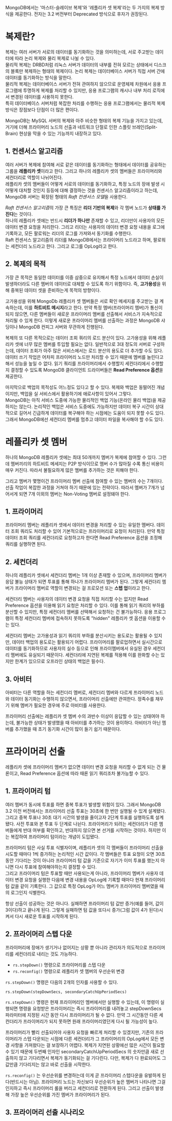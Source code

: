 MongoDB에서는 '마스터-슬레이브 복제'와 '레플리카 셋 복제'라는 두 가지의 복제 방식을 제공한다. 전자는 3.2 버전부터 Deprecated 방식으로 후자가 권장된다.

# 복제란?
복제는 여러 서버가 서로의 데이터를 동기화하는 것을 의미하는데, 서로 주고받는 데이터에 따라 논리 복제와 물리 복제로 나뉠 수 있다.  
물리적 복제는 DRBD처럼 리눅스 서버가 데이터의 내부를 전혀 모르는 상태에서 디스크의 블록만 복제하는 형태의 복제이다. 논리 복제는 데이터베이스 서버가 직접 서버 간에 데이터를 동기화하는 방식을 말한다.  
물리적 복제는 데이터베이스 서버가 전혀 관여하지 않으므로 운영체제 차원에서 응용 프로그램에 투명하게 복제를 처리할 수 있지만, 응용 프로그램의 캐시나 내부 처리 로직에서 변경된 데이터를 사용하지 못한다.   
특히 데이터베이스 서버처럼 복잡한 처리를 수행하는 응용 프로그램에서는 물리적 복제 방식은 장점보다 단점이 더 많은 편이다.

MongoDB는 MySQL 서버의 복제와 아주 비슷한 형태의 복제 기능을 가지고 있는데, 거기에 더해 프라이머리 노드의 선출과 네트워크 단절로 인한 스플릿 브레인(Split-Brain) 현상을 막을 수 있는 기능까지 내장하고 있다.

## 1. 컨센서스 알고리즘
여러 서버가 복제에 참여해 서로 같은 데이터를 동기화하는 형태에서 데이터를 공유하는 그룹을 **레플리카 셋**이라고 한다. 그리고 하나의 레플리카 셋의 멤버들은 프라이머리와 세컨더리로 역할이 나뉘어진다.  
레플리카 셋의 멤버들이 어떻게 서로의 데이터를 동기화하고, 특정 노드의 장애 발생 시 어떻게 대처할 것인지 등등에 대해 결정하는 것을 컨센서스 알고리즘이라고 하는데, MongoDB 서버는 확장된 형태의 *Raft 컨센서스 모델*을 사용한다.

*Raft 컨센서스 알고리즘*의 가장 큰 특징은 **리더 기반의 복제**와 각 멤버 노드가 **상태를 가진다**는 것이다.  
하나의 레플리카 셋에는 반드시 **리더가 하나만** 존재할 수 있고, 리더만이 사용자의 모든 데이터 변경 요청을 처리한다. 그리고 리더는 사용자의 데이터 변경 요청 내용을 로그에 기록하고, 모든 팔로워는 리더의 로그를 가져와서 동기화를 수행한다.  
Raft 컨센서스 알고리즘의 리더를 MongoDB에서는 프라이머리 노드라고 하며, 팔로워는 세컨더리 노드라고 한다. 그리고 로그를 OpLog라고 한다.

## 2. 복제의 목적
가장 큰 목적은 동일한 데이터를 이중 삼중으로 유지해서 특정 노드에서 데이터 손실이 발생하더라도 다른 멤버의 데이터로 대체할 수 있도록 하기 위함이다. 즉, **고가용성**을 위해 중복된 데이터 셋을 준비하는게 목적의 방향이다.

고가용성을 위해 MongoDb 레플리카 셋 멤버들은 서로 확인 메세지를 주고받는 걸 계속하는데, 이를 **하트비트 메시지**라고 한다. 만약 특정 멤버(프라이머리 멤버)가 통신이 되지 않으면, 다른 멤버들이 새로운 프라이머리 멤버를 선출해서 서비스가 지속적으로 처리될 수 있게 한다. 이렇게 새로운 프라이머리 멤버를 선출하는 과정은 MongoDB 샤딩이나 MongoDB 컨피그 서버와 무관하게 진행된다.

복제의 또 다른 목적으로는 데이터 조회 쿼리의 로드 분산이 있다. 고가용성을 위해 레플리카 셋에 너무 많은 멤버를 투입할 필요는 없다. 일반적으로 3대 정도의 서버로 구성하는데, 데이터 조회가 아주 많은 서비스에서는 로드 분산의 용도로 더 추가할 수도 있다. 데이터 쓰기 작업은 어차피 프라이머리 노드만 처리할 수 있기 때문에 멤버를 늘린다고 해서 성능을 높일 수 없다. 읽기 쿼리를 프라이머리에서 수행할지 세컨더리에서 수행할지 결정할 수 있도록 MongoDB 클라이언트 드라이버들은 **Read Preference 옵션**을 제공한다.

마지막으로 백업의 목적성도 어느정도 있다고 할 수 있다. 복제와 백업은 동떨어진 개념이지만, 백업을 실 서비스에서 활용하기에 애로사항이 있어서 그렇다.  
MongoDB는 아직 서비스 도중에 가능한 물리적인 백업 기능(온라인 물리 백업)을 제공하지는 않는다. 논리적인 백업은 서비스 도중에도 가능하지만 데이터 복구 시간이 상대적으로 길어서 긴급하게 데이터를 복구해야 하는 시점에는 도움이 되지 못할 수도 있다. 그래서 MongoDB에선 세컨더리 멤버를 멈추고 데이터 파일을 복사해야 할 수도 있다. 


# 레플리카 셋 멤버
하나의 MongoDB 레플리카 셋에는 최대 50개까지 멤버가 복제에 참여할 수 있다. 그런데 멤버끼리의 하트비트 메세지는 P2P 방식이므로 멤버 수가 많아질 수록 통신 비용이 매우 커진다. 따라서 불필요하게 많은 멤버를 추가하는 것은 피해야 한다.

그리고 멤버가 몇명이건 프라이머리 멤버 선출에 참여할 수 있는 멤버의 수는 7개이다. 선출 작업이 복잡한 과정을 거쳐야 하기 때문에 있는 전략이다. 따라서 멤버가 7개가 넘어서게 되면 7개 이외의 멤버는 Non-Voting 멤버로 설정돼야 한다.

## 1. 프라이머리
프라이머리 멤버는 레플리카 셋에서 데이터 변경을 처리할 수 있는 유일한 멤버다. 데이터 조회 쿼리도 처리할 수 있어 기본적으로는 프라이머리로 요청이 처리된다. 만약 특정 데이터 조회 쿼리를 세컨더리로 요청하고자 한다면 Read Preference 옵션을 조정해 쿼리를 실행하면 된다.

## 2. 세컨더리
하나의 레플리카 셋에서 세컨더리 멤버는 1개 이상 존재할 수 있으며, 프라이머리 멤버가 응답 불능 상태가 되면 투표를 통해 하나가 프라이머리 멤버가 된다. 그렇게 세컨더리 멤버가 프라이머리 멤버로 역할이 변경되는 걸 프로모션 또는 **스텝 업**이라고 한다.

세컨더리 멤버는 사용자의 데이터 변경 요청을 직접 처리할 수는 없지만 Read Preference 옵션을 이용해 읽기 요청은 처리할 수 있다. 이를 통해 읽기 쿼리의 부하를 분산할 수 있지만, 특정 세컨더리 멤버를 선택해서 요청하는 건 불가능하다. 응용 프로그램이 특정 세컨더리 멤버에 접속하지 못하도록 "hidden" 레플리카 셋 옵션을 이용할 수는 있다.

세컨더리 멤버는 고가용성과 읽기 쿼리의 부하를 분산시키는 용도로는 활용될 수 있지만, 데이터 백업의 용도로는 활용되기 어렵다. 프라이머리를 팔로업하면서 실시간으로 데이터를 동기화하므로 사용자의 실수 등으로 인해 프라이멤버에서 유실된 경우 세컨더리 멤버에도 유실되기 때문이다. 세컨더리에 지연된 복제를 적용해 이를 완화할 수는 있지만 한계가 있으므로 오프라인 상태의 백업은 필수다.

## 3. 아비터
아비터는 다른 역할을 하는 세컨더리 멤버로, 세컨더리 멤버와 다르게 프라이머리 노드와 데이터 동기화는 수행하지 않으면서, 프라이머리 선출에만 관여한다. 정족수를 채우기 위해 멤버가 필요한 경우에 주로 아비터를 사용한다. 

프라이머리 선출에는 레플리카 셋 멤버 수의 과반수 이상이 응답할 수 있는 상태여야 하는데, 불가능한 상태가 발생했을 때 아비터를 추가하는 것이 용이하다. 아비터가 아닌 멤버를 추가했을 때 초기 동기화 시간이 많이 들기 쉽기 때문이다. 


# 프라이머리 선출
레플리카 셋에 프라이머리 멤버가 없으면 데이터 변경 요청을 처리할 수 없게 되는 건 물론이고, Read Preference 옵션에 따라 때론 읽기 쿼리조차 불가능할 수 있다. 

## 1. 프라이머리 텀
여러 멤버가 동시에 투표를 하면 중복 투표가 발생할 위험이 있다. 그래서 MongoDB 3.2 이전 버전에서는 프라이머리 선출 투표는 30초에 한 번만 실행될 수 있게 설계됐다.  
그리고 중복 투표나 30초 대기 시간의 발생을 줄이고자 2단계 투표를 실행하도록 설계됐다. 사전 투표와 본 투표 두 단계로 나뉜다. 프라이머리가 되려는 세컨더리가 다른 멤버들에게 반대 여부를 확인하고, 반대하지 않으면 본 선거를 시작하는 것이다. 하지만 이는 복잡하여 프라이머리 텀이라는 개념이 도입됐다. 

프라이머리 텀은 사실 투표 식별자이며, 레플리카 셋의 각 멤버들이 프라이머리 선출을 시도할 때마다 1씩 증가하는 논리적인 시간 값이다. 각 멤버들은 투표 요청이 오면 30초 동안 기다리는 것이 아니라 프라이머리 텀 값을 기준으로 자기가 이미 투표를 했는지 아니면 다시 투표에 참여해야하는지 결정할 수 있다.   
그리고 프라이머리 텀은 투표할 때만 사용되는게 아니라, 프라이머리 멤버가 사용자 데이터 변경 요청을 실행한 다음에 변경 내용을 OpLog에 기록할 때마다 현재 프라이머리 텀 값을 같이 기록한다. 그 값으로 특정 OpLog가 어느 멤버가 프라이머리 멤버였을 때의 로그인지 식별한다.

항상 선출이 성공하는 것은 아니다. 실패하면 프라이머리 텀 값만 증가(예를 들어, 값이 3이다)하고 끝나게 된다. 그렇게 실패하면 텀 값을 또다시 증가(그럼 값이 4가 된다)시켜서 다시 새로운 투표를 시작하게 된다.

## 2. 프라이머리 스텝 다운
프라이머리에 장애가 생기거나 없어지는 상황 뿐 아니라 관리자가 의도적으로 프라이머리를 세컨더리로 내리는 것도 가능하다. 

- `rs.stepDown()` 명령으로 프라이머리를 스텝 다운
- `rs.reconfig()` 명령으로 레플리카 셋 멤버의 우선순위 변경

`rs.stepDown()` 명령은 다음의 2개의 인자를 사용할 수 있다.

```
rs.stepDown(stepDownSecs, secondaryCatchUpPeriodSecs)
```

`rs.stepDown()` 명령은 현재 프라이머리인 멤버에서만 실행할 수 있는데, 이 명령이 실행되면 명령을 요청받은 프라이머리는 즉시 프라이머리를 내려놓고 stepDownSecs 파라미터에 지정된 시간 동안 다시 프라이머리가 될 수 없다. 만약 그 시간동안 다른 세컨더리가 프라이머리가 되지 못하면 원래 프라이머리였던게 다시 될 가능성이 높다.

프라이머리가 빨리 선출되어야 사용자 요청을 빠르게 처리할 수 있겠지만, 기존의 프라이머리가 스텝 다운되는 시점에 다른 세컨더리가 그 프라이머리의 OpLog에서 모든 변경 사항을 가져왔다는 걸 보장하기 어렵다. 복제가 지연된 상황에선 많은 시간이 필요할 수 있기 때문에 두번째 인자인 secondaryCatchUpPeriodSecs 의 숫자만큼 새로 선출하지 않고 기다리면서 복제가 동기화되는 걸 기다린다. 다만, 복제가 다 완료되어도 그 값만큼 기다리지는 않고 바로 선출을 시작한다.

`rs.reconfig()` 는 우선순위를 변경하는데 이게 곧 프라이머리 스텝다운을 유발하게 된다(반드시는 아님). 프라이머리 노드는 자신보다 우선순위가 높은 멤버가 나타나면 그걸 인지하고 즉시 프라이머리 롤을 버리고 세컨더리로 전환하게 된다. 그리고 선출이 발생해 가장 높은 우선순위를 가진 멤버가 프라이머리가 된다.

## 3. 프라이머리 선출 시나리오
